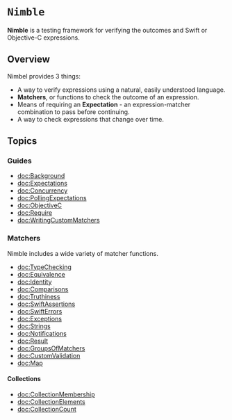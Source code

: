 # ``Nimble``

**Nimble** is a testing framework for verifying the outcomes and Swift or Objective-C expressions.

## Overview

Nimbel provides 3 things:

- A way to verify expressions using a natural, easily understood language.
- **Matchers**, or functions to check the outcome of an expression.
- Means of requiring an **Expectation** - an expression-matcher combination to pass before continuing.
- A way to check expressions that change over time.

## Topics

### Guides

- <doc:Background>
- <doc:Expectations>
- <doc:Concurrency>
- <doc:PollingExpectations>
- <doc:ObjectiveC>
- <doc:Require>
- <doc:WritingCustomMatchers>

### Matchers

Nimble includes a wide variety of matcher functions.

- <doc:TypeChecking>
- <doc:Equivalence>
- <doc:Identity>
- <doc:Comparisons>
- <doc:Truthiness>
- <doc:SwiftAssertions>
- <doc:SwiftErrors>
- <doc:Exceptions>
- <doc:Strings>
- <doc:Notifications>
- <doc:Result>
- <doc:GroupsOfMatchers>
- <doc:CustomValidation>
- <doc:Map>

#### Collections

- <doc:CollectionMembership>
- <doc:CollectionElements>
- <doc:CollectionCount>

